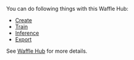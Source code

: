 You can do following things with this Waffle Hub:

- [Create](create)
- [Train](train)
- [Inference](inferenece)
- [Export](export)
<!-- - [Benchmark Hub](benchmark) -->


See [Waffle Hub](../../waffle_hub/hub/hub.md) for more details.